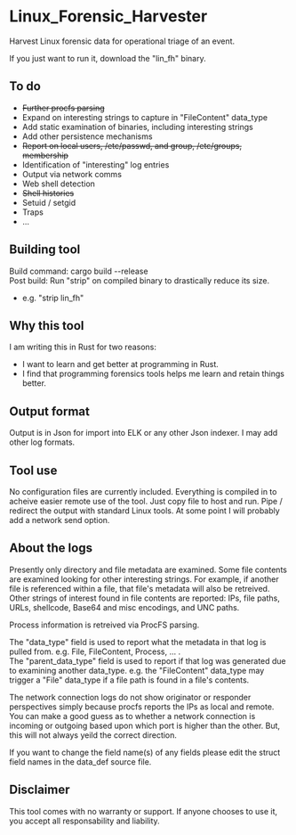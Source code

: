# Linux_Forensic_Harvester
Harvest Linux forensic data for operational triage of an event.

If you just want to run it, download the "lin_fh" binary.

## To do
* ~~Further procfs parsing~~
* Expand on interesting strings to capture in "FileContent" data_type
* Add static examination of binaries, including interesting strings
* Add other persistence mechanisms
* ~~Report on local users, /etc/passwd, and group, /etc/groups, membership~~
* Identification of "interesting" log entries
* Output via network comms
* Web shell detection
* ~~Shell histories~~
* Setuid / setgid
* Traps
* ...

## Building tool
Build command: cargo build --release  
Post build: Run "strip" on compiled binary to drastically reduce its size.
* e.g. "strip lin_fh"

## Why this tool
I am writing this in Rust for two reasons:
* I want to learn and get better at programming in Rust.
* I find that programming forensics tools helps me learn and retain things better.

## Output format
Output is in Json for import into ELK or any other Json indexer. I may add other log formats.

## Tool use
No configuration files are currently included. Everything is compiled in to acheive easier remote use of the tool. Just copy file to host and run. Pipe / redirect the output with standard Linux tools. At some point I will probably add a network send option.

## About the logs
Presently only directory and file metadata are examined. Some file contents are examined looking for other interesting strings. For example, if another file is referenced within a file, that file's metadata will also be retreived. Other strings of interest found in file contents are reported: IPs, file paths, URLs, shellcode, Base64 and misc encodings, and UNC paths.  
  
Process information is retreived via ProcFS parsing.  
  
The "data_type" field is used to report what the metadata in that log is pulled from. e.g. File, FileContent, Process, ... .  
The "parent_data_type" field is used to report if that log was generated due to examining another data_type. e.g. the "FileContent" data_type may trigger a "File" data_type if a file path is found in a file's contents.

The network connection logs do not show originator or responder perspectives simply because procfs reports the IPs as local and remote. You can make a good guess as to whether a network connection is incoming or outgoing based upon which port is higher than the other. But, this will not always yeild the correct direction.

If you want to change the field name(s) of any fields please edit the struct field names in the data_def source file.

## Disclaimer
This tool comes with no warranty or support. If anyone chooses to use it, you accept all responsability and liability.
